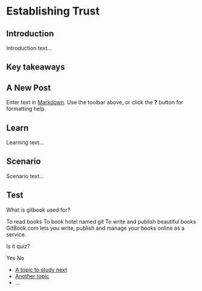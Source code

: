 # Establishing Trust
## Introduction
Introduction text...

## Key takeaways
## A New Post

Enter text in [Markdown](http://daringfireball.net/projects/markdown/). Use the toolbar above, or click the **?** button for formatting help.


## Learn
Learning text...

## Scenario
Scenario text...

## Test
<quiz name="Gitbook Quiz">
    <question multiple>
        <p>What is gitbook used for?</p>
        <answer correct>To read books</answer>
        <answer>To book hotel named git</answer>
        <answer correct>To write and publish beautiful books</answer>
        <explanation>GitBook.com lets you write, publish and manage your books online as a service.</explanation>
    </question>
    <question>
        <p>Is it quiz?</p>
        <answer correct>Yes</answer>
        <answer>No</answer>
    </question>
</quiz>

 * [A topic to study next](en/topics/_topic/_unit/index.md)
 * [Another topic](en/topics/_topic/_unit/index.md)
 * ...

